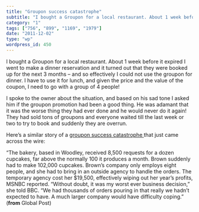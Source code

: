 ```yaml
---
title: "Groupon success catastrophe"
subtitle: "I bought a Groupon for a local restaurant. About 1 week before it expired I went to make a dinner re..."
category: "1"
tags: ["756", "899", "1169", "1979"]
date: "2011-12-02"
type: "wp"
wordpress_id: 450
---
```

I bought a Groupon for a local restaurant. About 1 week before it expired I went to make a dinner reservation and it turned out that they were booked up for the next 3 months – and so effectively I could not use the groupon for dinner. I have to use it for lunch, and given the price and the value of the coupon, I need to go with a group of 4 people!

I spoke to the owner about the situation, and based on his sad tone I asked him if the groupon promotion had been a good thing. He was adamant that it was the worse thing they had ever done and he would never do it again! They had sold tons of groupons and everyone waited till the last week or two to try to book and suddenly they are overrun.

Here’s a similar story of a [groupon success catastrophe ](http://www.globalpost.com/dispatches/globalpost-blogs/weird-wide-web/groupon-bakery-102000-cupcakes)that just came across the wire:

> 
“The bakery, based in Woodley, received 8,500 requests for a dozen cupcakes, far above the normally 100 it produces a month. Brown suddenly had to make 102,000 cupcakes. Brown’s company only employs eight people, and she had to bring in an outside agency to handle the orders. The temporary agency cost her $19,500, effectively wiping out her year’s profits, MSNBC reported. “Without doubt, it was my worst ever business decision,” she told BBC. “We had thousands of orders pouring in that really we hadn’t expected to have. A much larger company would have difficulty coping.” (**from** Global Post)